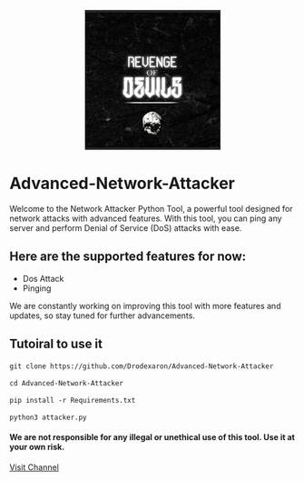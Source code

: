 <p align="center">
  <img src="image/banner.png">
</p>


# Advanced-Network-Attacker

Welcome to the Network Attacker Python Tool, a powerful tool designed for network attacks with advanced features. With this tool, you can ping any server and perform Denial of Service (DoS) attacks with ease.

## Here are the supported features for now:

- Dos Attack
- Pinging

We are constantly working on improving this tool with more features and updates, so stay tuned for further advancements.

## Tutoiral to use it
```
git clone https://github.com/Drodexaron/Advanced-Network-Attacker
```
```
cd Advanced-Network-Attacker
```
```
pip install -r Requirements.txt
```
```
python3 attacker.py
```
#### We are not responsible for any illegal or unethical use of this tool. Use it at your own risk.

[Visit Channel](https://t.me/Revenge_of_devils)

